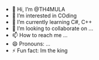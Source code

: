 - 👋 Hi, I’m @TH4MULA
- 👀 I’m interested in COding
- 🌱 I’m currently learning C#, C++
- 💞️ I’m looking to collaborate on ...
- 📫 How to reach me ...
- 😄 Pronouns: ...
- ⚡ Fun fact: Im the king

<!---
TH4MULA/TH4MULA is a ✨ special ✨ repository because its `README.md` (this file) appears on your GitHub profile.
You can click the Preview link to take a look at your changes.
--->
